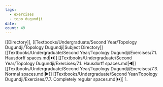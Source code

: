 ```yaml
---
tags:
  - exercises
  - topo_dugundji
date: 
count: 49
---
```

[[Directory]], [[Textbooks/Undergraduate/Second Year/Topology Dugundji/Topology Dugundji|Subject Directory]]
[[Textbooks/Undergraduate/Second Year/Topology Dugundji/Exercises/7.1. Hausdorff spaces.md|🞀🞀]] [[Textbooks/Undergraduate/Second Year/Topology Dugundji/Exercises/7.1. Hausdorff spaces.md|◀]] [[Textbooks/Undergraduate/Second Year/Topology Dugundji/Exercises/7.3. Normal spaces.md|▶]] [[Textbooks/Undergraduate/Second Year/Topology Dugundji/Exercises/7.7. Completely regular spaces.md|🞂🞂]]
1. 